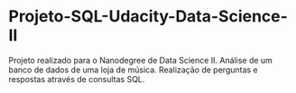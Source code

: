 # Projeto-SQL-Udacity-Data-Science-II
Projeto realizado para o Nanodegree de Data Science II. Análise de um banco de dados de uma loja de música. Realização de perguntas e respostas através de consultas SQL.
